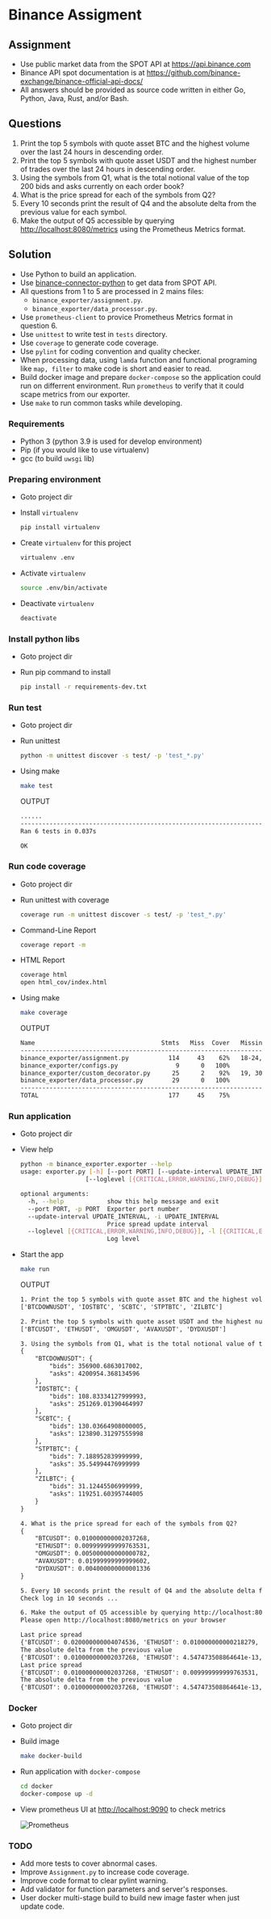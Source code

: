 # Binance Assigment

## Assignment

- Use public market data from the SPOT API at <https://api.binance.com>
- Binance API spot documentation is at <https://github.com/binance-exchange/binance-official-api-docs/>
- All answers should be provided as source code written in either Go, Python, Java, Rust, and/or Bash.

## Questions

1. Print the top 5 symbols with quote asset BTC and the highest volume over the last 24 hours in descending order.
2. Print the top 5 symbols with quote asset USDT and the highest number of trades over the last 24 hours in descending order.
3. Using the symbols from Q1, what is the total notional value of the top 200 bids and asks currently on each order book?
4. What is the price spread for each of the symbols from Q2?
5. Every 10 seconds print the result of Q4 and the absolute delta from the previous value for each symbol.
6. Make the output of Q5 accessible by querying <http://localhost:8080/metrics> using the Prometheus Metrics format.

## Solution

- Use Python to build an application.
- Use [binance-connector-python](https://github.com/binance/binance-connector-python) to get data from SPOT API.
- All questions from 1 to 5 are processed in 2 mains files:
  - `binance_exporter/assignment.py`.
  - `binance_exporter/data_processor.py`.
- Use `prometheus-client` to provice Prometheus Metrics format in question 6.
- Use `unittest` to write test in `tests` directory.
- Use `coverage` to generate code coverage.
- Use `pylint` for coding convention and quality checker.
- When processing data, using `lamda` function and functional programing like `map, filter` to make code is short and easier to read.
- Build docker image and prepare `docker-compose` so the application could run on differrent environment. Run `prometheus` to verify that it could scape metrics from our exporter.
- Use `make` to run common tasks while developing.

### Requirements

- Python 3 (python 3.9 is used for develop environment)
- Pip (if you would like to use virtualenv)
- gcc (to build `uwsgi` lib)

### Preparing environment

- Goto project dir
- Install `virtualenv`

  ```bash
  pip install virtualenv
  ```

- Create `virtualenv` for this project

  ```bash
  virtualenv .env
  ```

- Activate `virtualenv`

  ```bash
  source .env/bin/activate
  ```

- Deactivate `virtualenv`

  ```bash
  deactivate
  ```

### Install python libs

- Goto project dir
- Run pip command to install

  ```bash
  pip install -r requirements-dev.txt
  ```

### Run test

- Goto project dir
- Run unittest

  ```bash
  python -m unittest discover -s test/ -p 'test_*.py'
  ```

- Using make

  ```bash
  make test
  ```

  OUTPUT

  ```txt
  ......
  ----------------------------------------------------------------------
  Ran 6 tests in 0.037s

  OK
  ```

### Run code coverage

- Goto project dir
- Run unittest with coverage

  ```bash
  coverage run -m unittest discover -s test/ -p 'test_*.py'
  ```

- Command-Line Report

  ```bash
  coverage report -m
  ```

- HTML Report

  ```bash
  coverage html
  open html_cov/index.html
  ```

- Using make

  ```bash
  make coverage
  ```

  OUTPUT

  ```bash
  Name                                   Stmts   Miss  Cover   Missing
  --------------------------------------------------------------------
  binance_exporter/assignment.py           114     43    62%   18-24, 114-117, 144-147, 152-155, 168, 183, 214, 231, 242-274
  binance_exporter/configs.py                9      0   100%
  binance_exporter/custom_decorator.py      25      2    92%   19, 30
  binance_exporter/data_processor.py        29      0   100%
  --------------------------------------------------------------------
  TOTAL                                    177     45    75%
  ```

### Run application

- Goto project dir
- View help

  ```bash
  python -m binance_exporter.exporter --help
  usage: exporter.py [-h] [--port PORT] [--update-interval UPDATE_INTERVAL]
                    [--loglevel [{CRITICAL,ERROR,WARNING,INFO,DEBUG}]]

  optional arguments:
    -h, --help            show this help message and exit
    --port PORT, -p PORT  Exporter port number
    --update-interval UPDATE_INTERVAL, -i UPDATE_INTERVAL
                          Price spread update interval
    --loglevel [{CRITICAL,ERROR,WARNING,INFO,DEBUG}], -l [{CRITICAL,ERROR,WARNING,INFO,DEBUG}]
                          Log level
  ```

- Start the app

  ```bash
  make run
  ```

  OUTPUT

  ```txt
  1. Print the top 5 symbols with quote asset BTC and the highest volume over the last 24 hours in descending order.
  ['BTCDOWNUSDT', 'IOSTBTC', 'SCBTC', 'STPTBTC', 'ZILBTC']

  2. Print the top 5 symbols with quote asset USDT and the highest number of trades over the last 24 hours in descending order.
  ['BTCUSDT', 'ETHUSDT', 'OMGUSDT', 'AVAXUSDT', 'DYDXUSDT']

  3. Using the symbols from Q1, what is the total notional value of the top 200 bids and asks currently on each order book?
  {
      "BTCDOWNUSDT": {
          "bids": 356900.6863017002,
          "asks": 4200954.368134596
      },
      "IOSTBTC": {
          "bids": 108.83334127999993,
          "asks": 251269.01390464997
      },
      "SCBTC": {
          "bids": 130.03664908000005,
          "asks": 123890.31297555998
      },
      "STPTBTC": {
          "bids": 7.188952839999999,
          "asks": 35.54994476999999
      },
      "ZILBTC": {
          "bids": 31.12445506999999,
          "asks": 119251.60395744005
      }
  }

  4. What is the price spread for each of the symbols from Q2?
  {
      "BTCUSDT": 0.010000000002037268,
      "ETHUSDT": 0.009999999999763531,
      "OMGUSDT": 0.005000000000000782,
      "AVAXUSDT": 0.01999999999999602,
      "DYDXUSDT": 0.004000000000001336
  }

  5. Every 10 seconds print the result of Q4 and the absolute delta from the previous value for each symbol.
  Check log in 10 seconds ...

  6. Make the output of Q5 accessible by querying http://localhost:8080/metrics using the Prometheus Metrics format.
  Please open http://localhost:8080/metrics on your browser

  Last price spread
  {'BTCUSDT': 0.020000000004074536, 'ETHUSDT': 0.010000000000218279, 'OMGUSDT': 0.009000000000000341, 'AVAXUSDT': 0.01999999999999602, 'DYDXUSDT': 0.003999999999997783}
  The absolute delta from the previous value
  {'BTCUSDT': 0.010000000002037268, 'ETHUSDT': 4.547473508864641e-13, 'OMGUSDT': 0.0039999999999995595, 'AVAXUSDT': 0.0, 'DYDXUSDT': 3.552713678800501e-15}
  Last price spread
  {'BTCUSDT': 0.010000000002037268, 'ETHUSDT': 0.009999999999763531, 'OMGUSDT': 0.0039999999999995595, 'AVAXUSDT': 0.030000000000001137, 'DYDXUSDT': 0.003999999999997783}
  The absolute delta from the previous value
  {'BTCUSDT': 0.010000000002037268, 'ETHUSDT': 4.547473508864641e-13, 'OMGUSDT': 0.005000000000000782, 'AVAXUSDT': 0.010000000000005116, 'DYDXUSDT': 0.0}
  ```

### Docker

- Goto project dir
- Build image

  ```bash
  make docker-build
  ```

- Run application with `docker-compose`

  ```bash
  cd docker
  docker-compose up -d
  ```

- View prometheus UI at [http://localhost:9090](http://localhost:9090) to check metrics

  ![Prometheus](./images/prometheus.png)

### TODO

- Add more tests to cover abnormal cases.
- Improve `Assignment.py` to increase code coverage.
- Improve code format to clear pylint warning.
- Add validator for function parameters and server's responses.
- User docker multi-stage build to build new image faster when just update code.
